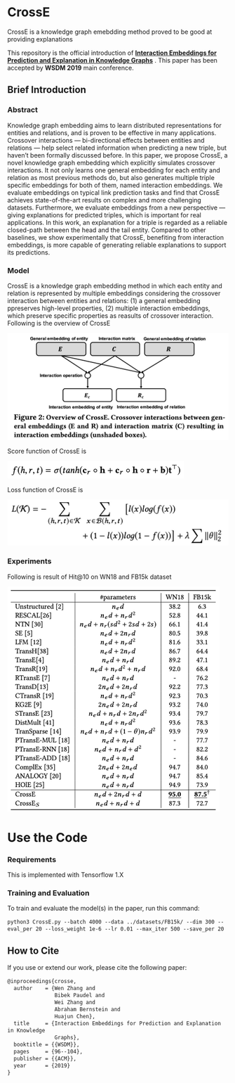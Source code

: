 
# CrossE 
CrossE is a knowledge graph emebdding method proved to be good at providing explanations</strong>

This repository is the official introduction of **[Interaction Embeddings for Prediction and Explanation in Knowledge Graphs](https://dl.acm.org/doi/10.1145/3289600.3291014)** . This paper has been accepted by **WSDM 2019** main conference. 


## Brief Introduction


### Abstract

Knowledge graph embedding aims to learn distributed representations for entities and relations, and is proven to be effective in many applications. Crossover interactions — bi-directional effects between entities and relations — help select related information when predicting a new triple, but haven’t been formally discussed before. In this paper, we propose CrossE, a novel knowledge graph embedding which explicitly simulates crossover interactions. It not only learns one general embedding for each entity and relation as most previous methods do, but also generates multiple triple specific embeddings for both of them, named interaction embeddings. We evaluate embeddings on typical link prediction tasks and find that CrossE achieves state-of-the-art results on complex and more challenging datasets. Furthermore, we evaluate embeddings from a new perspective — giving explanations for predicted triples, which is important for real applications. In this work, an explanation for a triple is regarded as a reliable closed-path between the head and the tail entity. Compared to other baselines, we show experimentally that CrossE, benefiting from interaction embeddings, is more capable of generating reliable explanations to support its predictions.


### Model

CrossE is a knowledge graph embedding method in which each entity and relation is represented by multiple embeddings considering the crossover interaction between entities and relations: (1) a general embedding ppreserves high-level properties, (2) multiple interaction embeddings, which preserve specific properties as reasults of crossover interaction. Following is the overview of CrossE

![image-20210822120901037](./figures/crosse.jpg)



Score function of CrossE is 

<img src="./figures/score_function.jpg" alt="score_function.jpg" style="zoom:50%;" />

Loss function of CrossE is 

<img src="./figures/loss_function.jpg" alt="loss_function.jpg" style="zoom:50%;" />


### Experiments

Following is result of Hit@10 on WN18 and FB15k dataset

<img src="./figures/experiment.jpg" alt="loss_function.jpg" style="zoom:50%;" />

# Use the Code 
### Requirements

This is implemented with Tensorflow 1.X 

### Training and Evaluation

To train and evaluate the model(s) in the paper, run this command:

```train
python3 CrossE.py --batch 4000 --data ../datasets/FB15k/ --dim 300 --eval_per 20 --loss_weight 1e-6 --lr 0.01 --max_iter 500 --save_per 20
```


## How to Cite

If you use or extend our work, please cite the following paper:

```
@inproceedings{crosse,
  author    = {Wen Zhang and
               Bibek Paudel and
               Wei Zhang and
               Abraham Bernstein and
               Huajun Chen},
  title     = {Interaction Embeddings for Prediction and Explanation in Knowledge
               Graphs},
  booktitle = {{WSDM}},
  pages     = {96--104},
  publisher = {{ACM}},
  year      = {2019}
}
```
